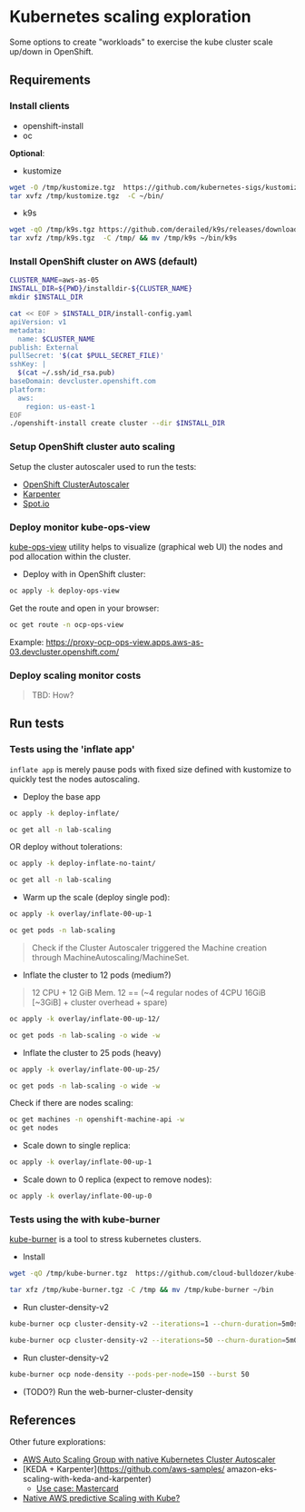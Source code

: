# Kubernetes scaling exploration

Some options to create "workloads" to exercise the kube cluster scale up/down in OpenShift.

## Requirements

### Install clients

- openshift-install
- oc

**Optional**:

- kustomize

```sh
wget -O /tmp/kustomize.tgz  https://github.com/kubernetes-sigs/kustomize/releases/download/kustomize%2Fv5.3.0/kustomize_v5.3.0_linux_amd64.tar.gz
tar xvfz /tmp/kustomize.tgz  -C ~/bin/
```

- k9s

```sh
wget -qO /tmp/k9s.tgz https://github.com/derailed/k9s/releases/download/v0.29.1/k9s_Linux_amd64.tar.gz
tar xvfz /tmp/k9s.tgz  -C /tmp/ && mv /tmp/k9s ~/bin/k9s
```



### Install OpenShift cluster on AWS (default)

```sh
CLUSTER_NAME=aws-as-05
INSTALL_DIR=${PWD}/installdir-${CLUSTER_NAME}
mkdir $INSTALL_DIR

cat << EOF > $INSTALL_DIR/install-config.yaml
apiVersion: v1
metadata:
  name: $CLUSTER_NAME
publish: External
pullSecret: '$(cat $PULL_SECRET_FILE)'
sshKey: |
  $(cat ~/.ssh/id_rsa.pub)
baseDomain: devcluster.openshift.com
platform:
  aws:
    region: us-east-1
EOF
./openshift-install create cluster --dir $INSTALL_DIR
```

### Setup OpenShift cluster auto scaling

Setup the cluster autoscaler used to run the tests:

- [OpenShift ClusterAutoscaler](./setup-ocp-autoscaler.md)
- [Karpenter](./setup-karpenter.md)
- [Spot.io](./setup-spotio.md)

### Deploy monitor kube-ops-view

[kube-ops-view](https://codeberg.org/hjacobs/kube-ops-view/src/branch/main/openshift)
utility helps to visualize (graphical web UI) the nodes
and pod allocation within the cluster.

- Deploy with in OpenShift cluster:

```sh
oc apply -k deploy-ops-view
```

Get the route and open in your browser:

```sh
oc get route -n ocp-ops-view
```

Example: https://proxy-ocp-ops-view.apps.aws-as-03.devcluster.openshift.com/

### Deploy scaling monitor costs

> TBD: How?

## Run tests

### Tests using the 'inflate app'

`inflate app` is merely pause pods with fixed size defined with kustomize to quickly
test the nodes autoscaling.

- Deploy the base app

~~~sh
oc apply -k deploy-inflate/

oc get all -n lab-scaling
~~~

OR deploy without tolerations:

~~~sh
oc apply -k deploy-inflate-no-taint/

oc get all -n lab-scaling
~~~

- Warm up the scale (deploy single pod):

~~~sh
oc apply -k overlay/inflate-00-up-1

oc get pods -n lab-scaling
~~~

> Check if the Cluster Autoscaler triggered the Machine creation through MachineAutoscaling/MachineSet.

- Inflate the cluster to 12 pods (medium?)

> 12 CPU + 12 GiB Mem. 12 == (~4 regular nodes of 4CPU 16GiB [~3GiB] + cluster overhead + spare)

~~~sh
oc apply -k overlay/inflate-00-up-12/

oc get pods -n lab-scaling -o wide -w
~~~


- Inflate the cluster to 25 pods (heavy)

~~~sh
oc apply -k overlay/inflate-00-up-25/

oc get pods -n lab-scaling -o wide -w
~~~

Check if there are nodes scaling:

~~~sh
oc get machines -n openshift-machine-api -w
oc get nodes
~~~

- Scale down to single replica:

~~~sh
oc apply -k overlay/inflate-00-up-1
~~~

- Scale down to 0 replica (expect to remove nodes):

~~~sh
oc apply -k overlay/inflate-00-up-0
~~~

### Tests using the with kube-burner

[kube-burner](https://cloud-bulldozer.github.io/kube-burner/latest/ocp/?h=density+v2#metrics-profile-type)
is a tool to stress kubernetes clusters.

- Install

```sh
wget -qO /tmp/kube-burner.tgz  https://github.com/cloud-bulldozer/kube-burner/releases/download/v1.8.0/kube-burner-V1.8.0-linux-x86_64.tar.gz

tar xfz /tmp/kube-burner.tgz -C /tmp && mv /tmp/kube-burner ~/bin
```

- Run cluster-density-v2

```sh
kube-burner ocp cluster-density-v2 --iterations=1 --churn-duration=5m0s  

kube-burner ocp cluster-density-v2 --iterations=50 --churn-duration=5m0s
```

- Run cluster-density-v2

```sh
kube-burner ocp node-density --pods-per-node=150 --burst 50
```

- (TODO?) Run the web-burner-cluster-density



## References

Other future explorations:

- [AWS Auto Scaling Group with native Kubernetes Cluster Autoscaler](https://aws.github.io/aws-eks-best-practices/cluster-autoscaling/)
- [KEDA + Karpenter](https://github.com/aws-samples/
amazon-eks-scaling-with-keda-and-karpenter)
    - [Use case: Mastercard](https://www.youtube.com/watch?v=yOzyXY97CrI)
- [Native AWS predictive Scaling with Kube?](https://docs.aws.amazon.com/autoscaling/ec2/userguide/ec2-auto-scaling-predictive-scaling.html)
